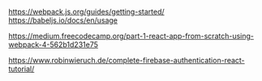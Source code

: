 https://webpack.js.org/guides/getting-started/
https://babeljs.io/docs/en/usage

https://medium.freecodecamp.org/part-1-react-app-from-scratch-using-webpack-4-562b1d231e75

https://www.robinwieruch.de/complete-firebase-authentication-react-tutorial/